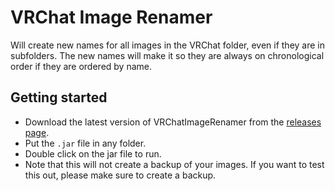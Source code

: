 # VRChat Image Renamer

Will create new names for all images in the VRChat folder, even if they are in subfolders. The new names will make it so they are always on chronological order if they are ordered by name.

## Getting started

-   Download the latest version of VRChatImageRenamer from the [releases page](https://github.com/Myuuiii/VRChatImageRenamer/releases).
-   Put the `.jar` file in any folder.
-   Double click on the jar file to run.
-   Note that this will not create a backup of your images. If you want to test this out, please make sure to create a backup.
